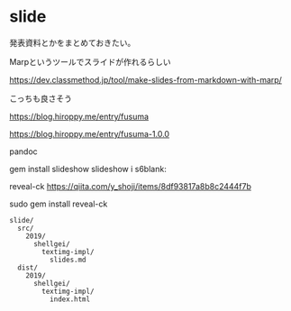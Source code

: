 # slide

発表資料とかをまとめておきたい。

Marpというツールでスライドが作れるらしい

https://dev.classmethod.jp/tool/make-slides-from-markdown-with-marp/

こっちも良さそう

https://blog.hiroppy.me/entry/fusuma

https://blog.hiroppy.me/entry/fusuma-1.0.0

pandoc

gem install slideshow
slideshow i s6blank:


reveal-ck
https://qiita.com/y_shoji/items/8df93817a8b8c2444f7b

sudo gem install reveal-ck

    slide/
      src/
        2019/
          shellgei/
            textimg-impl/
              slides.md
      dist/
        2019/
          shellgei/
            textimg-impl/
              index.html
